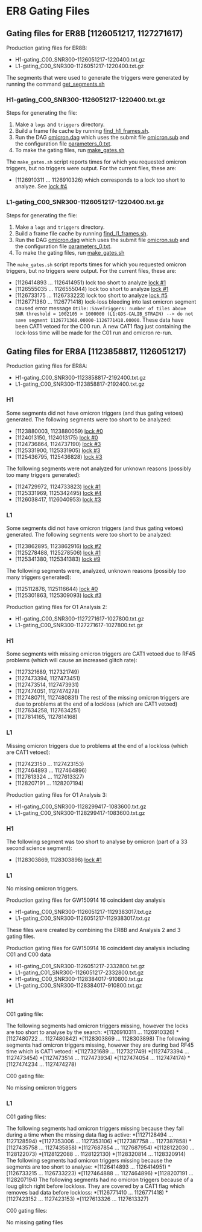 # ER8 Gating Files

## Gating files for ER8B [1126051217, 1127271617)

Production gating files for ER8B:

 * H1-gating_C00_SNR300-1126051217-1220400.txt.gz
 * L1-gating_C00_SNR300-1126051217-1220400.txt.gz

The segments that were used to generate the triggers were generated by running the command [get_segments.sh](https://github.com/samantha-usman/gating/blob/master/omicron/segments/get_segments.sh)

### H1-gating_C00_SNR300-1126051217-1220400.txt.gz

Steps for generating the file:

 1. Make a ``logs`` and ``triggers`` directory.
 1. Build a frame file cache by running [find_h1_frames.sh](https://github.com/samantha-usman/gating/blob/master/omicron/H1/find_h1_frames.sh).
 1. Run the DAG [omicron.dag](https://github.com/samantha-usman/gating/blob/master/omicron/H1/omicron.dag) which uses the submit file [omicron.sub](https://github.com/samantha-usman/gating/blob/master/omicron/H1/omicron.sub) and the configuration file [parameters_0.txt](https://github.com/samantha-usman/gating/blob/master/omicron/H1/parameters_0.txt).
 1. To make the gating files, run [make_gates.sh](https://github.com/samantha-usman/gating/blob/master/omicron/H1/make_gates.sh)

The ``make_gates.sh`` script reports times for which you requested omicron triggers, but no triggers were output. For the current files, these are:

 * [1126910311 ... 1126910326) which corresponds to a lock too short to analyze. See [lock #4](https://ldas-jobs.ligo-wa.caltech.edu/~detchar/summary/day/20150921/lock/segments)

### L1-gating_C00_SNR300-1126051217-1220400.txt.gz

Steps for generating the file:

 1. Make a ``logs`` and ``triggers`` directory.
 1. Build a frame file cache by running [find_l1_frames.sh](https://github.com/samantha-usman/gating/blob/master/omicron/L1/find_l1_frames.sh).
 1. Run the DAG [omicron.dag](https://github.com/samantha-usman/gating/blob/master/omicron/L1/omicron.dag) which uses the submit file [omicron.sub](https://github.com/samantha-usman/gating/blob/master/omicron/L1/omicron.sub) and the configuration file [parameters_0.txt](https://github.com/samantha-usman/gating/blob/master/omicron/L1/parameters_0.txt).
 1. To make the gating files, run [make_gates.sh](https://github.com/samantha-usman/gating/blob/master/omicron/L1/make_gates.sh)

The ``make_gates.sh`` script reports times for which you requested omicron triggers, but no triggers were output. For the current files, these are:

 * [1126414893 ... 1126414951) lock too short to analyze [lock #1](https://ldas-jobs.ligo-la.caltech.edu/~detchar/summary/day/20150916/lock/segments/)
 * [1126555035 ... 1126555044) lock too short to analyze [lock #1](https://ldas-jobs.ligo-la.caltech.edu/~detchar/summary/day/20150917/lock/segments/)
 * [1126733175 ... 1126733223) lock too short to analyze [lock #5](https://ldas-jobs.ligo-la.caltech.edu/~detchar/summary/day/20150919/lock/segments/)
 * [1126771360 ... 1126771418) lock-loss bleeding into last omicron segment caused error message ``Otile::SaveTriggers: number of tiles above SNR threshold = 1002105 > 1000000 (L1:GDS-CALIB_STRAIN) --> do not save segment 1126771360.00000-1126771418.00000``. These data have been CAT1 vetoed for the C00 run. A new CAT1 flag just containing the lock-loss time will be made for the C01 run and omicron re-run.



## Gating files for ER8A [1123858817, 1126051217)

Production gating files for ER8A:

 * H1-gating_C00_SNR300-1123858817-2192400.txt.gz
 * L1-gating_C00_SNR300-1123858817-2192400.txt.gz

### H1

Some segments did not have omicron triggers (and thus gating vetoes) generated.
The following segments were too short to be analyzed:
 * [1123880003, 1123880059) [lock #0](https://ldas-jobs.ligo-wa.caltech.edu/~detchar/summary/day/20150817/lock/segments/)
 * [1124013150, 1124013175) [lock #0](https://ldas-jobs.ligo-wa.caltech.edu/~detchar/summary/day/20150819/lock/segments/)
 * [1124736864, 1124737190) [lock #3](https://ldas-jobs.ligo-wa.caltech.edu/~detchar/summary/day/20150827/lock/segments/)
 * [1125331900, 1125331905) [lock #3](https://ldas-jobs.ligo-wa.caltech.edu/~detchar/summary/day/20150903/lock/segments/)
 * [1125436795, 1125436828) [lock #3](https://ldas-jobs.ligo-wa.caltech.edu/~detchar/summary/day/20150904/lock/segments/)

The following segments were not analyzed for unknown reasons (possibly too many triggers generated):
 * [1124729972, 1124733823) [lock #1](https://ldas-jobs.ligo-wa.caltech.edu/~detchar/summary/day/20150827/lock/segments/)
 * [1125331969, 1125342495) [lock #4](https://ldas-jobs.ligo-wa.caltech.edu/~detchar/summary/day/20150903/lock/segments/)
 * [1126038417, 1126040953) [lock #3](https://ldas-jobs.ligo-wa.caltech.edu/~detchar/summary/day/20150911/lock/segments/)

### L1

Some segments did not have omicron triggers (and thus gating vetoes) generated.
The following segments were too short to be analyzed:
 * [1123862895, 1123862916) [lock #2](https://ldas-jobs.ligo-la.caltech.edu/~detchar/summary/day/20150817/lock/segments/) 
 * [1125278488, 1125278506) [lock #1](https://ldas-jobs.ligo-la.caltech.edu/~detchar/summary/day/20150903/lock/segments/)
 * [1125341380, 1125341383) [lock #9](https://ldas-jobs.ligo-la.caltech.edu/~detchar/summary/day/20150911/lock/segments/)

The following segments were, analyzed, unknown reasons (possibly too many triggers generated):
 * [1125112876, 1125116644) [lock #0](https://ldas-jobs.ligo-la.caltech.edu/~detchar/summary/day/20150901/lock/segments/)
 * [1125301863, 1125309093) [lock #3](https://ldas-jobs.ligo-la.caltech.edu/~detchar/summary/day/20150903/lock/segments/)

Production gating files for O1 Analysis 2:

 * H1-gating_C00_SNR300-1127271617-1027800.txt.gz
 * L1-gating_C00_SNR300-1127271617-1027800.txt.gz

### H1
Some segments with missing omicron triggers are CAT1 vetoed due to RF45 problems (which will cause an increased glitch rate):
 * [1127321689, 1127321749)
 * [1127473394, 1127473451)
 * [1127473514, 1127473931)
 * [1127474051, 1127474278)
 * [1127480711, 1127480831)
The rest of the missing omicron triggers are due to problems at the end of a lockloss (which are CAT1 vetoed)
 * [1127634258, 1127634251)
 * [1127814165, 1127814168)

### L1
Missing omicron triggers due to problems at the end of a lockloss (which are CAT1 vetoed):
 * [1127423150 ... 1127423153)
 * [1127464893 ... 1127464896)
 * [1127613324 ... 1127613327)
*  [1128207191 ... 1128207194)

Production gating files for O1 Analysis 3:

 * H1-gating_C00_SNR300-1128299417-1083600.txt.gz
 * L1-gating_C00_SNR300-1128299417-1083600.txt.gz

### H1 

The following segment was too short to analyse by omicron (part of a 33 second science segment):
 * [1128303869, 1128303898) [lock #1](https://ldas-jobs.ligo-wa.caltech.edu/~detchar/summary/day/20151008/lock/segments/)

### L1

No missing omicron triggers.

Production gating files for GW150914 16 coincident day analysis

 * H1-gating_C00_SNR300-1126051217-1129383017.txt.gz
 * L1-gating_C00_SNR300-1126051217-1129383017.txt.gz

These files were created by combining the ER8B and Analysis 2 and 3 gating files.

Production gating files for GW150914 16 coincident day analysis including C01 and C00 data

  * H1-gating_C01_SNR300-1126051217-2332800.txt.gz
  * L1-gating_C01_SNR300-1126051217-2332800.txt.gz
  * H1-gating_C00_SNR300-1128384017-910800.txt.gz
  * L1-gating_C00_SNR300-1128384017-910800.txt.gz

### H1

C01 gating file:

The following segments had omicron triggers missing, however the locks are too short to analyse by the search:
 *[1126910311 ... 1126910326)
 *[1127480722 ... 1127480842)
 *[1128303869 ... 1128303898)
The following segments had omicron triggers missing, however they are during bad RF45 time which is CAT1 vetoed:
 *[1127321689 ... 1127321749)
 *[1127473394 ... 1127473454)
 *[1127473514 ... 1127473934)
 *[1127474054 ... 1127474174)
 *[1127474234 ... 1127474278)

C00 gating file:

No missing omicron triggers

### L1

C01 gating files:

The following segments had omicron triggers missing because they fall during a time when the missing data flag is active:
 *[1127128494 ... 1127128594)
 *[1127353006 ... 1127353106)
 *[1127387758 ... 1127387858)
 *[1127435758 ... 1127435858)
 *[1127687854 ... 1127687954)
 *[1128122030 ... 1128122073)
 *[1128122088 ... 1128122130)
 *[1128320814 ... 1128320914)
The following segments had omicron triggers missing because the segments are too short to analyse:
 *[1126414893 ... 1126414951)
 *[1126733215 ... 1126733223)
 *[1127464888 ... 1127464896)
 *[1128207191 ... 1128207194)
The following segments had no omicron triggers because of a loug glitch right before lockloss. They are covered by a CAT1 flag which removes bad data before lockloss:
 *[1126771410 ... 1126771418)
 *[1127423152 ... 1127423153)
 *[1127613326 ... 1127613327)

C00 gating files:

No missing gating files
